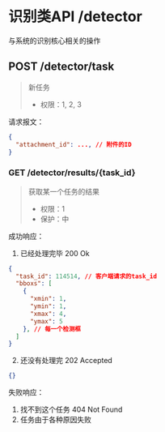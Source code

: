 # 识别类API /detector

与系统的识别核心相关的操作

## POST /detector/task

> 新任务
>
> - 权限：1, 2, 3

请求报文：

```json
{
  "attachment_id": ..., // 附件的ID
}
```



### GET /detector/results/{task_id}

> 获取某一个任务的结果
>
> - 权限：1
> - 保护：中

成功响应：

1. 已经处理完毕 200 Ok

```json
{
  "task_id": 114514, // 客户端请求的task_id
  "bboxs": [
    {
      "xmin": 1,
      "ymin": 1,
      "xmax": 4,
      "ymax": 5
    }, // 每一个检测框
  ]
}
```

2. 还没有处理完 202 Accepted

```json
{}
```

失败响应：

1. 找不到这个任务 404 Not Found
2. 任务由于各种原因失败 

